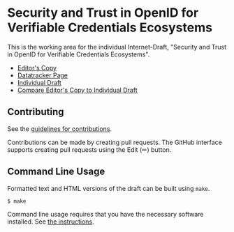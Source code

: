 # Security and Trust in OpenID for Verifiable Credentials Ecosystems

This is the working area for the individual Internet-Draft, "Security and Trust in OpenID for Verifiable Credentials Ecosystems".

* [Editor's Copy](https://vcstuff.github.io/oid4vc-security-and-trust/#go.draft-oid4vc-security-and-trust.html)
* [Datatracker Page](https://datatracker.ietf.org/doc/draft-oid4vc-security-and-trust)
* [Individual Draft](https://datatracker.ietf.org/doc/html/draft-oid4vc-security-and-trust)
* [Compare Editor's Copy to Individual Draft](https://vcstuff.github.io/oid4vc-security-and-trust/#go.draft-oid4vc-security-and-trust.diff)


## Contributing

See the
[guidelines for contributions](https://github.com/vcstuff/oid4vc-security-and-trust/blob/main/CONTRIBUTING.md).

Contributions can be made by creating pull requests.
The GitHub interface supports creating pull requests using the Edit (✏) button.


## Command Line Usage

Formatted text and HTML versions of the draft can be built using `make`.

```sh
$ make
```

Command line usage requires that you have the necessary software installed.  See
[the instructions](https://github.com/martinthomson/i-d-template/blob/main/doc/SETUP.md).

